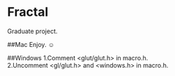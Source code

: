 # Fractal
Graduate project.<br>

##Mac
Enjoy. :relaxed:

##Windows
1.Comment \<glut/glut.h> in macro.h.<br>
2.Uncomment \<gl/glut.h> and \<windows.h> in macro.h.
